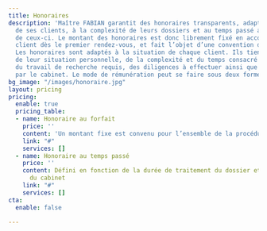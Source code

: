```yaml
---
title: Honoraires
description: 'Maître FABIAN garantit des honoraires transparents, adaptés à la situation
  de ses clients, à la complexité de leurs dossiers et au temps passé au traitement
  de ceux-ci. Le montant des honoraires est donc librement fixé en accord avec le
  client dès le premier rendez-vous, et fait l’objet d’une convention d’honoraires.
  Les honoraires sont adaptés à la situation de chaque client. Ils tiennent compte
  de leur situation personnelle, de la complexité et du temps consacré à l’affaire,
  du travail de recherche requis, des diligences à effectuer ainsi que des frais exposés
  par le cabinet. Le mode de rémunération peut se faire sous deux formes :'
bg_image: "/images/honoraire.jpg"
layout: pricing
pricing:
  enable: true
  pricing_table:
  - name: Honoraire au forfait
    price: ''
    content: 'Un montant fixe est convenu pour l’ensemble de la procédure '
    link: "#"
    services: []
  - name: Honoraire au temps passé
    price: ''
    content: Défini en fonction de la durée de traitement du dossier et du tarif horaire
      du cabinet
    link: "#"
    services: []
cta:
  enable: false

---
```


